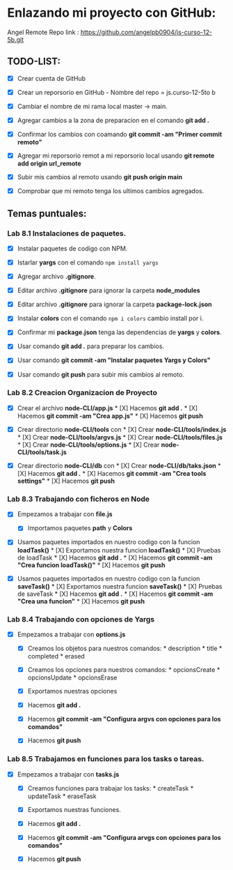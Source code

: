 

# Enlazando mi proyecto con GitHub: 
  
Angel Remote Repo link : https://github.com/angelpb0904/js-curso-12-5b.git


## TODO-LIST: 
  *  [x] Crear cuenta de GitHub
  *  [x] Crear un reporsorio en GitHub - Nombre del repo = js.curso-12-5to b
  *  [x] Cambiar el nombre de mi rama local master -> main. 
  *  [x] Agregar cambios a la zona de preparacion en el comando **git add  .**
  *  [x] Confirmar los cambios con coamando **git commit -am  "Primer commit remoto"**
  *  [x] Agregar mi reporsorio remot a mi reporsorio local usando **git remote add origin url_remote**
  *  [x] Subir mis cambios al remoto usando **git push origin main**
  *  [x] Comprobar que mi remoto tenga los ultimos cambios agregados. 



## Temas puntuales:

### Lab 8.1 Instalaciones de paquetes.  
 * [X]  Instalar paquetes de codigo con NPM.
   * [X] Istarlar **yargs** con el comando ```npm install yargs``` 
   * [X] Agregar archivo **.gitignore**.
   * [X] Editar archivo **.gitignore** para ignorar la carpeta **node_modules**
   * [X] Editar archivo **.gitignore** para ignorar la carpeta **package-lock.json**
   * [X] Instalar **colors** con el comando ```npm i colors``` cambio install por i.
   * [X] Confirmar mi **package.json** tenga las dependencias de **yargs** y **colors**.
   * [X] Usar comando **git add .** para preparar los cambios.
   * [X] Usar comando **git commit -am "Instalar paquetes Yargs y Colors"**
   * [X] Usar comando **git push** para subir mis cambios al remoto.


### Lab 8.2 Creacion Organizacion de Proyecto
  * [X] Crear el archivo **node-CLI/app.js**
           * [X] Hacemos **git add .**
           * [X] Hacemos **git commit -am "Crea app.js"**
           * [X] Hacemos **git push**
  * [X] Crear directorio **node-CLI/tools** con
            * [X] Crear **node-CLI/tools/index.js**
            * [X] Crear **node-CLI/tools/argvs.js**
            * [X] Crear **node-CLI/tools/files.js**
            * [X] Crear **node-CLI/tools/options.js**
            * [X] Crear **node-CLI/tools/task.js**
  * [X] Crear directorio **node-CLI/db** con
           * [X] Crear **node-CLI/db/taks.json**
           * [X] Hacemos **git add .**
           * [X] Hacemos **git commit -am "Crea tools settings"**
           * [X] Hacemos **git push**
   

### Lab 8.3 Trabajando con ficheros en Node
  * [X] Empezamos a trabajar con **file.js**
      * [X] Importamos paquetes **path** y **Colors**
  * [X] Usamos paquetes importados en nuestro codigo con la funcion **loadTask()**
          * [X] Exportamos nuestra funcion **loadTask()**
          * [X] Pruebas de loadTask
          * [X] Hacemos **git add .**
          * [X] Hacemos **git commit -am "Crea funcion loadTask()"**
          * [X] Hacemos **git push**
  * [X] Usamos paquetes importados en nuestro codigo con la funcion **saveTask()**
          * [X] Exportamos nuestra funcion **saveTask()**
          * [X] Pruebas de saveTask
          * [X] Hacemos **git add .**
          * [X] Hacemos **git commit -am "Crea una funcion"**
          * [X] Hacemos **git push**



### Lab 8.4 Trabajando con opciones de Yargs
  * [X] Empezamos a trabajar con  **options.js** 
    * [X] Creamos los objetos para nuestros comandos:
          * description
          * title
          * completed 
          * erased 
    * [X] Creamos los opciones para nuestros comandos:
          * opcionsCreate
          * opcionsUpdate
          * opcionsErase
    * [X] Exportamos nuestras opciones
    * [X] Hacemos **git add .**
    * [X] Hacemos **git commit -am "Configura argvs con opciones para los comandos"**
    * [X] Hacemos **git push**
    

### Lab 8.5 Trabajamos en funciones para los tasks o tareas.
* [X] Empezamos a trabajar con **tasks.js**
  * [X] Creamos funciones para trabajar los tasks: 
          * createTask 
          * updateTask 
          * eraseTask
  * [X] Exportamos nuestras funciones.
  * [X] Hacemos **git add .**
  * [X] Hacemos **git commit -am "Configura arvgs con opciones para los comandos"**
  * [X] Hacemos **git push**

     

        


